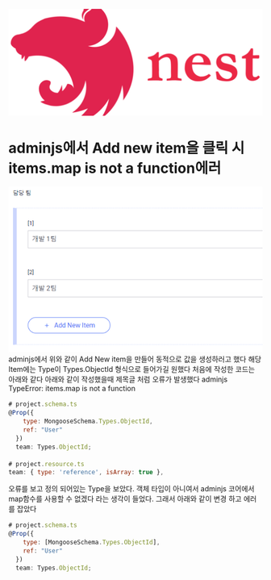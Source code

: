 ![](/study/assets/thumbnail_nestjs.png)

# adminjs에서 Add new item을 클릭 시 items.map is not a function에러

![](/study/assets/content_nestjs_admin_add_new_item_map_error.png)
adminjs에서 위와 같이 Add New item을 만들어 동적으로 값을 생성하러고 했다 해당 Item에는 Type이 Types.ObjectId 형식으로 들어가길 원했다 처음에 작성한 코드는 아래와 같다 아래와 같이 작성했을때 제목글 처럼 오류가 발생했다 adminjs TypeError: items.map is not a function

```js
# project.schema.ts
@Prop({
    type: MongooseSchema.Types.ObjectId,
    ref: "User"
  })
  team: Types.ObjectId;

# project.resource.ts
team: { type: 'reference', isArray: true },
```

오류를 보고 정의 되어있는 Type을 보았다. 객체 타입이 아니여서 adminjs 코어에서 map함수를 사용할 수 없겠다 라는 생각이 들었다. 그래서 아래와 같이 변경 하고 에러를 잡았다

```js
# project.schema.ts
@Prop({
    type: [MongooseSchema.Types.ObjectId],
    ref: "User"
  })
  team: Types.ObjectId;
```
